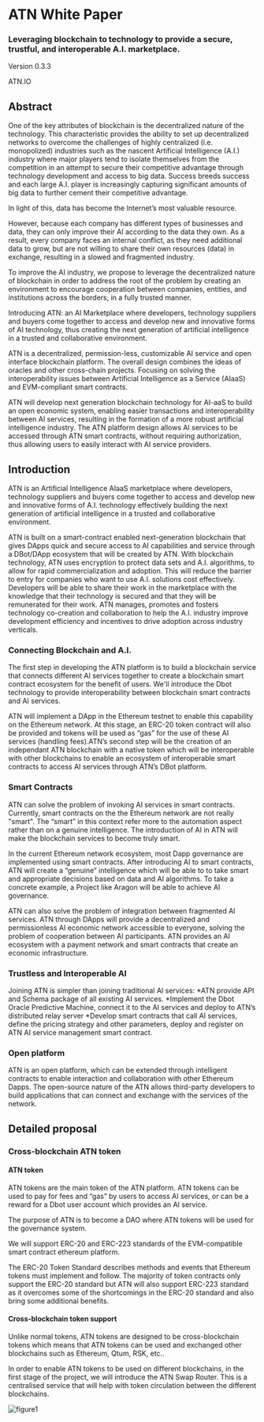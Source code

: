 # ATN White Paper

### Leveraging blockchain to technology to provide a secure, trustful, and interoperable A.I. marketplace.

Version 0.3.3

ATN.IO

## Abstract

One of the key attributes of blockchain is the decentralized nature of the technology. This characteristic provides the ability to set up decentralized networks to overcome the challenges of highly centralized (i.e. monopolized) industries such as the nascent Artificial Intelligence (A.I.) industry where major players tend to isolate themselves from the competition in an attempt to secure their competitive advantage through technology development and access to big data. Success breeds success and each large A.I. player is increasingly capturing significant amounts of big data to further cement their competitive advantage. 

In light of this, data has become the Internet’s most valuable resource.

However, because each company has different types of businesses and data, they can only improve their AI according to the data they own. As a result, every company faces an internal conflict, as they need additional data to grow, but are not willing to share their own resources (data) in exchange, resulting in a slowed and fragmented industry.

To improve the AI industry, we propose to leverage the decentralized nature of blockchain in order to address the root of the problem by creating an environment to encourage cooperation between companies, entities, and institutions across the borders, in a fully trusted manner. 

Introducing ATN: an AI Marketplace where developers, technology suppliers and buyers come together to access and develop new and innovative forms of AI technology, thus creating the next generation of artificial intelligence in a trusted and collaborative environment. 

ATN is a decentralized, permission-less, customizable AI service and open interface blockchain platform. The overall design combines the ideas of oracles and other cross-chain projects. Focusing on solving the interoperability issues between Artificial Intelligence as a Service (AIaaS) and EVM-compliant smart contracts. 

ATN will develop next generation blockchain technology for AI-aaS to build an open economic system, enabling easier transactions and interoperability between AI services, resulting in the formation of a more robust artificial intelligence industry. The ATN platform design allows AI services to be accessed through ATN smart contracts, without requiring authorization, thus allowing users to easily interact with AI service providers. 


## Introduction

ATN is an Artificial Intelligence AIaaS marketplace where developers, technology suppliers and buyers come together to access and develop new and innovative forms of A.I. technology effectively building the next generation of artificial intelligence in a trusted and collaborative environment.

ATN is built on a smart-contract enabled next-generation blockchain that gives DApps quick and secure access to AI capabilities and service through a DBot/DApp ecosystem that will be created by ATN.
With blockchain technology, ATN uses encryption to protect data sets and A.I. algorithms, to allow for rapid commercialization and adoption. This will reduce the barrier to entry for companies who want to use A.I. solutions cost effectively. Developers will be able to share their work in the marketplace with the knowledge that their technology is secured and that they will be remunerated for their work.
ATN manages, promotes and fosters technology co-creation and collaboration to help the A.I. industry improve development efficiency and incentives to drive adoption across industry verticals. 

### Connecting Blockchain and A.I. 

The first step in developing the ATN platform is to build a blockchain service that connects different AI services together to create a blockchain smart contract ecosystem for the benefit of users. We'll introduce the Dbot technology to provide interoperability between blockchain smart contracts and AI services. 

ATN will implement a DApp in the Ethereum testnet to enable this capability on the Ethereum network. At this stage, an ERC-20 token contract will also be provided and tokens will be used as “gas” for the use of these AI services (handling fees).ATN’s second step will be the creation of an independant ATN blockchain with a native token which will be interoperable with other blockchains to enable an ecosystem of interoperable smart contracts to access AI services through ATN’s DBot platform. 

### Smart Contracts

ATN can solve the problem of invoking AI services in smart contracts. Currently, smart contracts on the the Ethereum network are not really "smart". The “smart” in this context refer more to the automation aspect rather than on a genuine intelligence. 
The introduction of AI in ATN will make the blockchain services to become truly smart.

In the current Ethereum network ecosystem, most Dapp governance are implemented using smart contracts. After introducing AI to smart contracts, ATN will create a “genuine” intelligence which will be able to to take smart and appropriate decisions based on data and AI algorithms. To take a concrete example, a Project like Aragon will be able to achieve AI governance.

ATN can also solve the problem of integration between fragmented AI services. ATN through DApps will provide a decentralized and permissionless AI economic network accessible to everyone, solving the problem of cooperation between AI participants. ATN provides an AI ecosystem with a payment network and smart contracts that create an economic infrastructure.

### Trustless and Interoperable AI

Joining ATN is simpler than joining  traditional AI services:
*ATN provide API and Schema package of all existing AI services.
*Implement the Dbot Oracle Predictive Machine, connect it to the AI services and deploy to ATN’s distributed relay server
*Develop smart contracts that call AI services, define the pricing strategy and other parameters, deploy and register on ATN AI service management smart contract.

### Open platform

ATN is an open platform, which can be extended through intelligent contracts to enable interaction and collaboration with other Ethereum Dapps. The open-source nature of the ATN allows third-party developers to build applications that can connect and exchange with the services of the network.

## Detailed proposal

### Cross-blockchain ATN token 

#### ATN token

ATN tokens are the main token of the ATN platform. ATN tokens can be used to pay for fees and “gas” by users to access AI services, or can be a reward for a Dbot user account which provides an AI service. 

The purpose of ATN is to become a DAO where ATN tokens will be used for the governance system.

We will support ERC-20 and ERC-223 standards of the EVM-compatible smart contract ethereum platform.

The ERC-20 Token Standard describes methods and events that Ethereum tokens must implement and follow. The majority of token contracts only support the ERC-20 standard but ATN will also support ERC-223 standard as it overcomes some of the shortcomings in the ERC-20 standard and also bring some additional benefits.

#### Cross-blockchain token support

Unlike normal tokens, ATN tokens are designed to be cross-blockchain tokens which means that ATN tokens can be used and exchanged other blockchains such as Ethereum, Qtum, RSK, etc..

In order to enable ATN tokens to be used on different blockchains, in the first stage of the project, we will introduce the ATN Swap Router.  This is a centralised service that will help with token circulation between the different blockchains.

![figure1][image1]

[image1]: https://pasteboard.co/HRlzSTL.png


